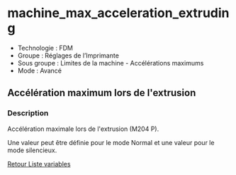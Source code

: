 # machine_max_acceleration_extruding

* Technologie : FDM
* Groupe : Réglages de l’Imprimante
* Sous groupe : Limites de la machine - Accélérations maximums
* Mode : Avancé

## Accélération maximum lors de l'extrusion

### Description

Accélération maximale lors de l'extrusion (M204 P).

Une valeur peut être définie pour le mode Normal et une valeur pour le mode silencieux.

[Retour Liste variables](variable_list.md)